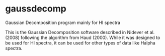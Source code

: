 # gaussdecomp
Gaussian Decomposition program mainly for HI spectra

This is the Gaussian Decomposition software described in Nidever et al. (2008) following the algorithm from Haud (2000).  While it was designed to be used for HI spectra, it can be used for other types of data like Halpha spectra.
